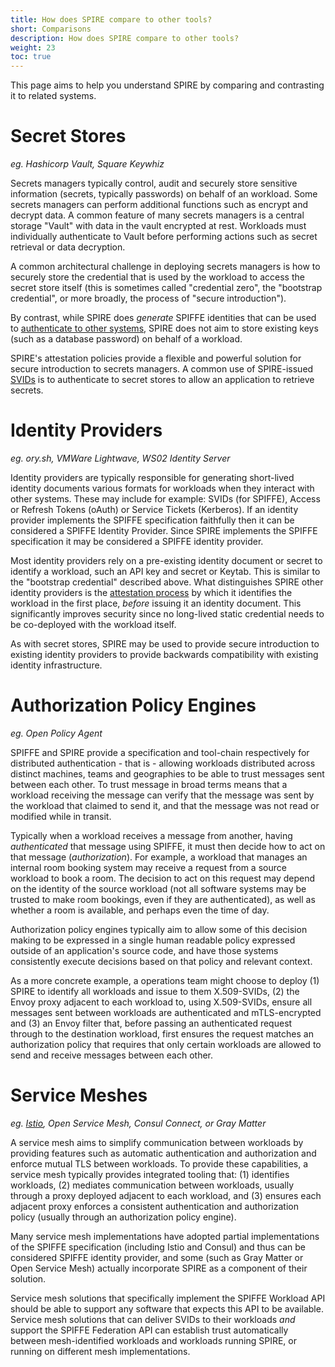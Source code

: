 ```yaml
---
title: How does SPIRE compare to other tools?
short: Comparisons
description: How does SPIRE compare to other tools?
weight: 23
toc: true
---
```


This page aims to help you understand SPIRE by comparing and contrasting it to related systems.

# Secret Stores
_eg. Hashicorp Vault, Square Keywhiz_

Secrets managers typically control, audit and securely store sensitive information (secrets, typically passwords) on behalf of an workload. Some secrets managers can perform additional functions such as encrypt and decrypt data. A common feature of many secrets managers is a central storage "Vault" with data in the vault encrypted at rest. Workloads must individually authenticate to Vault before performing actions such as secret retrieval or data decryption. 

A common architectural challenge in deploying secrets managers is how to securely store the credential that is used by the workload to access the secret store itself (this is sometimes called "credential zero", the "bootstrap credential", or more broadly, the process of "secure introduction").

By contrast, while SPIRE does _generate_ SPIFFE identities that can be used to [authenticate to other systems](/spire/usecases/), SPIRE does not aim to store existing keys (such as a database password) on behalf of a workload.

SPIRE's attestation policies provide a flexible and powerful solution for secure introduction to secrets managers. A common use of SPIRE-issued [SVIDs](/spiffe/concepts/) is to authenticate to secret stores to allow an application to retrieve secrets.

# Identity Providers
_eg. ory.sh, VMWare Lightwave, WS02 Identity Server_

Identity providers are typically responsible for generating short-lived identity documents various formats for workloads when they interact with other systems. These may include for example: SVIDs (for SPIFFE), Access or Refresh Tokens (oAuth) or Service Tickets (Kerberos). If an identity provider implements the SPIFFE specification faithfully then it can be considered a SPIFFE Identity Provider. Since SPIRE implements the SPIFFE specification it may be considered a SPIFFE identity provider. 

Most identity providers rely on a pre-existing identity document or secret to identify a workload, such an API key and secret or Keytab. This is similar to the "bootstrap credential" described above. What distinguishes SPIRE other identity providers is the [attestation process](/spire/overview) by which it identifies the workload in the first place, _before_ issuing it an identity document. This significantly improves security since no long-lived static credential needs to be co-deployed with the workload itself.

As with secret stores, SPIRE may be used to provide secure introduction to existing identity providers to provide backwards compatibility with existing identity infrastructure.

# Authorization Policy Engines
_eg. Open Policy Agent_

SPIFFE and SPIRE provide a specification and tool-chain respectively for distributed authentication - that is - allowing  workloads distributed across distinct machines, teams and geographies to be able to trust messages sent between each other. To trust message in broad terms means that a workload receiving the message can verify that the message was sent by the workload that claimed to send it, and that the message was not read or modified while in transit.

Typically when a workload receives a message from another, having _authenticated_ that message using SPIFFE, it must then decide how to act on that message (_authorization_). For example, a workload that manages an internal room booking system may receive a request from a source workload to book a room. The decision to act on this request may depend on the identity of the source workload (not all software systems may be trusted to make room bookings, even if they are authenticated), as well as whether a room is available, and perhaps even the time of day.

Authorization policy engines typically aim to allow some of this decision making to be expressed in a single human readable policy expressed outside of an application's source code, and have those systems consistently execute decisions based on that policy and relevant context.

As a more concrete example, a operations team might choose to deploy (1) SPIRE to identify all workloads and issue to them X.509-SVIDs, (2) the Envoy proxy adjacent to each workload to, using X.509-SVIDs, ensure all messages sent between workloads are authenticated and mTLS-encrypted and (3) an Envoy filter that, before passing an authenticated request through to the destination workload, first ensures the request matches an authorization policy that requires that only certain workloads are allowed to send and receive messages between each other.

# Service Meshes
_eg. [Istio](https://istio.io/), Open Service Mesh, Consul Connect, or Gray Matter_

A service mesh aims to simplify communication between workloads by providing features such as automatic authentication and authorization and enforce mutual TLS between workloads. To provide these capabilities, a service mesh typically provides integrated tooling that: (1) identifies workloads, (2) mediates communication between workloads, usually through a proxy deployed adjacent to each workload, and (3) ensures each adjacent proxy enforces a consistent authentication and authorization policy (usually through an authorization policy engine).

Many service mesh implementations have adopted partial implementations of the SPIFFE specification (including Istio and Consul) and thus can be considered SPIFFE identity provider, and some (such as Gray Matter or Open Service Mesh) actually incorporate SPIRE as a component of their solution. 

Service mesh solutions that specifically implement the SPIFFE Workload API should be able to support any software that expects this API to be available. Service mesh solutions that can deliver SVIDs to their workloads _and_ support the SPIFFE Federation API can establish trust automatically between mesh-identified workloads and workloads running SPIRE, or running on different mesh implementations.